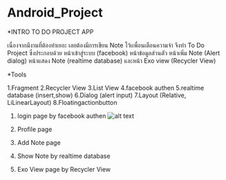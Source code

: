 # Android_Project
*INTRO TO DO PROJECT APP

เนื่องจากมีงานที่ต้องทำเยอะ เลยต้องมีการเขียน Note ไว้เเพื่อนเตือนความจำ จึงทำ To Do Project ซึ่งประกอบด้วย หน้าเข้าสู่ระบบ (facebook) หน้าข้อมูลส่วนตัว หน้าเพิ่ม Note  (Alert dialog) หน้าแสดง Note (realtime database) และหน้า Exo view (Recycler View)

*Tools

1.Fragment 
2.Recycler View
3.List View
4.facebook authen 
5.realtime database (insert,show)
6.Dialog (alert input)
7.Layout (Relative, LiLinearLayout)
8.Floatingactionbutton

1. login page by facebook authen 
![alt text](https://sv1.picz.in.th/images/2020/03/20/QxnLdJ.md.jpg)
2. Profile page

3. Add Note page 

4. Show Note by realtime database

5. Exo View page by Recycler View


